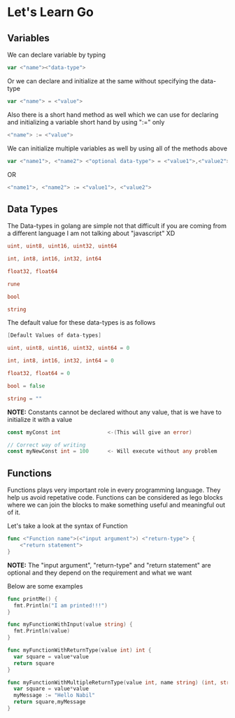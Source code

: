 # Let's Learn Go
## Variables

We can declare variable by typing 
```go
var <"name"><"data-type"> 
```
Or we can declare and initialize at the same without specifying the data-type 
```go
var <"name"> = <"value"> 
```
Also there is a short hand method as well which we can use for declaring and initializing a variable short hand by using ":=" only 
```go
<"name"> := <"value">
```

We can initialize multiple variables as well by using all of the methods above
```go
var <"name1">, <"name2"> <"optional data-type"> = <"value1">,<"value2">
```
OR 
```go
<"name1">, <"name2"> := <"value1">, <"value2">
```
## Data Types

The Data-types in golang are simple not that difficult if you are coming from a different language
I am not talking about "javascript" XD
```go
uint, uint8, uint16, uint32, uint64

int, int8, int16, int32, int64

float32, float64

rune

bool

string
```
The default value for these data-types is as follows
```go
[Default Values of data-types]

uint, uint8, uint16, uint32, uint64 = 0

int, int8, int16, int32, int64 = 0

float32, float64 = 0

bool = false

string = ""
```
**NOTE:**
Constants cannot be declared without any value, that is we have to initialize it with a value
```go
const myConst int               <-(This will give an error)

// Correct way of writing
const myNewConst int = 100      <- Will execute without any problem
```
## Functions
Functions plays very important role in every programming language. 
They help us avoid repetative code. 
Functions can be considered as lego blocks where we can join the blocks to make something useful and meaningful out of it.

Let's take a look at the syntax of Function
```go
func <"Function name">(<"input argument">) <"return-type"> {
    <"return statement">
}
```
**NOTE:** 
The "input argument", "return-type" and "return statement" are optional and they depend on the requirement and what we want

Below are some examples
```go
func printMe() {
  fmt.Println("I am printed!!!")
}

func myFunctionWithInput(value string) {
  fmt.Println(value)
}

func myFunctionWithReturnType(value int) int {
  var square = value*value
  return square
}

func myFunctionWithMultipleReturnType(value int, name string) (int, string) {
  var square = value*value
  myMessage := "Hello Nabil"
  return square,myMessage
}
```
